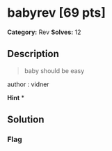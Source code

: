 # babyrev [69 pts]

**Category:** Rev
**Solves:** 12

## Description
>baby should be easy 

author : vidner

**Hint**
* 

## Solution

### Flag

